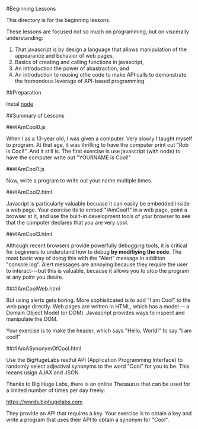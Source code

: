 #Beginning Lessons


This directory is for the beginning lessons.

These lessons are focused not so much on programming, but on viscerally understanding:

1. That javascript is by design a language that allows manipulation of the appearance and 
behavior of web pages,
2. Basics of creating and calling functions in javascript,
3. An introduction the power of abastraction, and
4. An introduction to reusing othe code to make API calls to demonstrate the tremondous 
leverage of API-based programming.

##Preparation

Instal [node](http://nodejs.org)

##Summary of Lessons

###IAmCool0.js

When I as a 13-year old, I was given a computer.  Very slowly I taught myself to program.
At that age, it was thrilling to have the computer print out "Rob is Cool!".  And it still 
is.  The first exercise is use javascript (with node) to have the computer write out
"YOURNAME is Cool!"

###IAmCool1.js

Now, write a program to write out your name multiple times.

###IAmCool2.html

Javacript is particularly valuable becuase it can easily be embedded inside a web page.
Your exercise its to embed "IAmCool1" in a web page, point a browser at it, and use the 
built-in development tools of your browser to see that the computer declares that you
are very cool.

###IAmCool3.html

Although recent browsers provide powerfully debugging tools, it is critical for beginners
to understand how to debug **by modifiying the code**.  The most basic way of doing this
with the "Alert" message in addition "console.log".  Alert messages are annoying because
they require the user to interact---but this is valuable, because it allows you to 
stop the program at any point you desire.

###IAmCoolWeb.html 

But using alerts gets boring.  More sophisitcated is to add "I am Cool" to the web page
directly.  Web pages are written in HTML, which has a model -- a Domain Object Model (or DOM).
Javascript provides ways to inspect and manipulate the DOM.

Your exercise is to make the header, which says "Hello, World!" to say "I am cool!"

###IAmASynonymOfCool.html

Use the BigHugeLabs restful API (Application Programming Interface) to randomly select adjectival synonyms to the word "Cool" for 
you to be.  This means usign AJAX and JSON.

Thanks to Big Huge Labs, there is an online Thesaurus that can be used for a limited number
of times per day freely:

https://words.bighugelabs.com

They provide an API that requires a key.  Your exercise is to obtain a key and write a program
that uses their API to obtain a synonym for "Cool".



